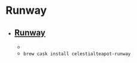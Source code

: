 # Runway
- [Runway](http://celestialteapot.com/runway/)
  - 
  - 
  - `brew cask install celestialteapot-runway`
